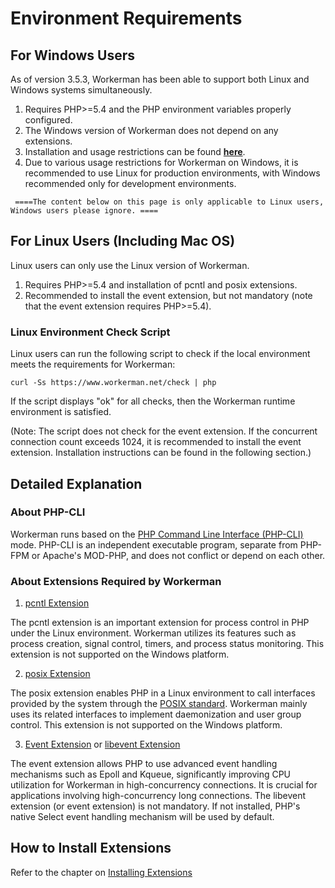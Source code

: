 # Environment Requirements

## For Windows Users
As of version 3.5.3, Workerman has been able to support both Linux and Windows systems simultaneously.

1. Requires PHP>=5.4 and the PHP environment variables properly configured.
2. The Windows version of Workerman does not depend on any extensions.
3. Installation and usage restrictions can be found [**here**](https://www.workerman.net/windows).
4. Due to various usage restrictions for Workerman on Windows, it is recommended to use Linux for production environments, with Windows recommended only for development environments.

 ``` ====The content below on this page is only applicable to Linux users, Windows users please ignore. ====```

## For Linux Users (Including Mac OS)
Linux users can only use the Linux version of Workerman.

1. Requires PHP>=5.4 and installation of pcntl and posix extensions.
2. Recommended to install the event extension, but not mandatory (note that the event extension requires PHP>=5.4).

### Linux Environment Check Script
Linux users can run the following script to check if the local environment meets the requirements for Workerman:

```curl -Ss https://www.workerman.net/check | php```

If the script displays "ok" for all checks, then the Workerman runtime environment is satisfied.

(Note: The script does not check for the event extension. If the concurrent connection count exceeds 1024, it is recommended to install the event extension. Installation instructions can be found in the following section.)

## Detailed Explanation

### About PHP-CLI

Workerman runs based on the [PHP Command Line Interface (PHP-CLI)](https://php.net/manual/en/features.commandline.php) mode. PHP-CLI is an independent executable program, separate from PHP-FPM or Apache's MOD-PHP, and does not conflict or depend on each other.

### About Extensions Required by Workerman

1. [pcntl Extension](https://www.php.net/manual/en/book.pcntl.php)

The pcntl extension is an important extension for process control in PHP under the Linux environment. Workerman utilizes its features such as process creation, signal control, timers, and process status monitoring. This extension is not supported on the Windows platform.

2. [posix Extension](https://www.php.net/manual/en/book.posix.php)

The posix extension enables PHP in a Linux environment to call interfaces provided by the system through the [POSIX standard](https://en.wikipedia.org/wiki/POSIX). Workerman mainly uses its related interfaces to implement daemonization and user group control. This extension is not supported on the Windows platform.

3. [Event Extension](https://php.net/manual/en/book.event.php) or [libevent Extension](https://www.php.net/manual/en/book.libevent.php)

The event extension allows PHP to use advanced event handling mechanisms such as Epoll and Kqueue, significantly improving CPU utilization for Workerman in high-concurrency connections. It is crucial for applications involving high-concurrency long connections. The libevent extension (or event extension) is not mandatory. If not installed, PHP's native Select event handling mechanism will be used by default.

## How to Install Extensions

Refer to the chapter on [Installing Extensions](../appendices/install-extension.md)
